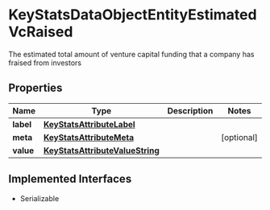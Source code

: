 

# KeyStatsDataObjectEntityEstimatedVcRaised

The estimated total amount of venture capital funding that a company has fraised from investors

## Properties

Name | Type | Description | Notes
------------ | ------------- | ------------- | -------------
**label** | [**KeyStatsAttributeLabel**](KeyStatsAttributeLabel.md) |  | 
**meta** | [**KeyStatsAttributeMeta**](KeyStatsAttributeMeta.md) |  |  [optional]
**value** | [**KeyStatsAttributeValueString**](KeyStatsAttributeValueString.md) |  | 


## Implemented Interfaces

* Serializable


